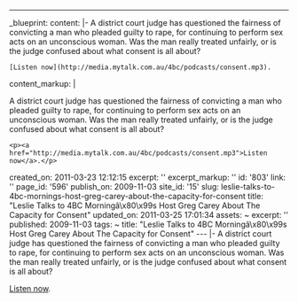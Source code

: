 ---
_blueprint:
  content: |-
    A district court judge has questioned the fairness of convicting a man
    who pleaded guilty to rape, for continuing to perform sex acts on an
    unconscious woman. Was the man really treated unfairly, or is the judge
    confused about what consent is all about?

    [Listen now](http://media.mytalk.com.au/4bc/podcasts/consent.mp3).
  content_markup: |
    <p>A district court judge has questioned the fairness of convicting a man
    who pleaded guilty to rape, for continuing to perform sex acts on an
    unconscious woman. Was the man really treated unfairly, or is the judge
    confused about what consent is all about?</p>

    <p><a href="http://media.mytalk.com.au/4bc/podcasts/consent.mp3">Listen now</a>.</p>
  created_on: 2011-03-23 12:12:15
  excerpt: ''
  excerpt_markup: ''
  id: '803'
  link: ''
  page_id: '596'
  publish_on: 2009-11-03
  site_id: '15'
  slug: leslie-talks-to-4bc-mornings-host-greg-carey-about-the-capacity-for-consent
  title: "Leslie Talks to 4BC Morningâ\x80\x99s Host Greg Carey About The Capacity
    for Consent"
  updated_on: 2011-03-25 17:01:34
assets: ~
excerpt: ''
published: 2009-11-03
tags: ~
title: "Leslie Talks to 4BC Morningâ\x80\x99s Host Greg Carey About The Capacity for
  Consent"
--- |-
  A district court judge has questioned the fairness of convicting a man
  who pleaded guilty to rape, for continuing to perform sex acts on an
  unconscious woman. Was the man really treated unfairly, or is the judge
  confused about what consent is all about?

  [Listen now](http://media.mytalk.com.au/4bc/podcasts/consent.mp3).
